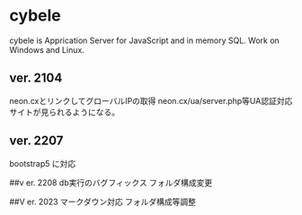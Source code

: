 # cybele
cybele is Apprication Server for JavaScript and in memory SQL. Work on Windows and Linux.

## ver. 2104
  neon.cxとリンクしてグローバルIPの取得
  neon.cx/ua/server.php等UA認証対応サイトが見られるようになる。
  
## ver. 2207
  bootstrap5 に対応

##v er. 2208
  db実行のバグフィックス
  フォルダ構成変更

##V er. 2023
  マークダウン対応
  フォルダ構成等調整
